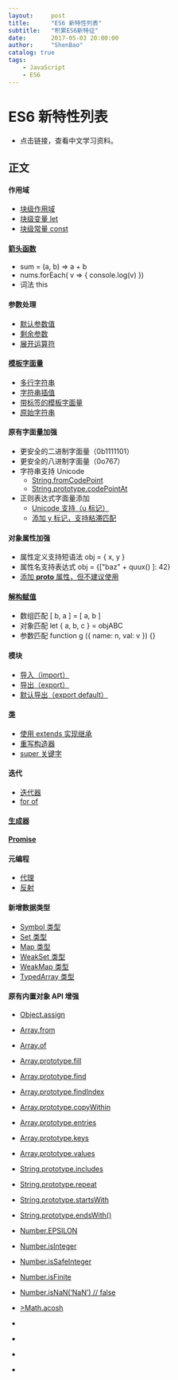 ```yaml
---
layout:     post
title:      "ES6 新特性列表"
subtitle:   "积累ES6新特征"
date:       2017-05-03 20:00:00
author:     "ShenBao"
catalog: true
tags:
    - JavaScript
    - ES6
---
```


# ES6 新特性列表

- 点击链接，查看中文学习资料。

## 正文

#### 作用域

- [块级作用域](https://developer.mozilla.org/zh-CN/docs/Web/JavaScript/Reference/Statements/block)
- [块级变量 let](https://developer.mozilla.org/zh-CN/docs/Web/JavaScript/Reference/Statements/let)
- [块级常量 const](https://developer.mozilla.org/zh-CN/docs/Web/JavaScript/Reference/Statements/const)

#### [箭头函数](https://developer.mozilla.org/zh-CN/docs/Web/JavaScript/Reference/Functions/Arrow_functions)

- sum = (a, b) =&gt; a + b
- nums.forEach( v =&gt; { console.log(v) })
- 词法 this

#### 参数处理

- [默认参数值](https://developer.mozilla.org/zh-CN/docs/Web/JavaScript/Reference/Functions/Default_parameters)
- [剩余参数](https://developer.mozilla.org/zh-CN/docs/Web/JavaScript/Reference/Functions/Rest_parameters)
- [展开运算符](https://developer.mozilla.org/zh-CN/docs/Web/JavaScript/Reference/Operators/Spread_operator)

#### [模板字面量](https://developer.mozilla.org/zh-CN/docs/Web/JavaScript/Reference/template_strings)

- [多行字符串](https://developer.mozilla.org/zh-CN/docs/Web/JavaScript/Reference/template_strings#%E5%A4%9A%E8%A1%8C%E5%AD%97%E7%AC%A6%E4%B8%B2)
- [字符串插值](https://developer.mozilla.org/zh-CN/docs/Web/JavaScript/Reference/template_strings#%E8%A1%A8%E8%BE%BE%E5%BC%8F%E6%8F%92%E8%A1%A5)
- [带标签的模板字面量](https://developer.mozilla.org/zh-CN/docs/Web/JavaScript/Reference/template_strings#%E5%B8%A6%E6%A0%87%E7%AD%BE%E7%9A%84%E6%A8%A1%E6%9D%BF%E5%AD%97%E7%AC%A6%E4%B8%B2)
- [原始字符串](https://developer.mozilla.org/zh-CN/docs/Web/JavaScript/Reference/template_strings#%E5%8E%9F%E5%A7%8B%E5%AD%97%E7%AC%A6%E4%B8%B2)

#### 原有字面量加强

- 更安全的二进制字面量（0b1111101）
- 更安全的八进制字面量（0o767）
- 字符串支持 Unicode
    - [String.fromCodePoint](https://developer.mozilla.org/zh-CN/docs/Web/JavaScript/Reference/Global_Objects/String/fromCodePoint)
    - [String.prototype.codePointAt](https://developer.mozilla.org/zh-CN/docs/Web/JavaScript/Reference/Global_Objects/String/codePointAt)
- 正则表达式字面量添加
    - [Unicode 支持（u 标记）](https://developer.mozilla.org/zh-CN/docs/Web/JavaScript/Reference/Global_Objects/RegExp/unicode)
    - [添加 y 标记，支持粘滞匹配](https://developer.mozilla.org/zh-CN/docs/Web/JavaScript/Reference/Global_Objects/RegExp#Example:_Using_a_regular_expression_with_the_sticky_flag)

#### 对象属性加强

- 属性定义支持短语法 obj = { x, y }
- 属性名支持表达式 obj = {["baz" + quux() ]: 42}
- [添加 __proto__ 属性，但不建议使用](https://developer.mozilla.org/zh-CN/docs/Web/JavaScript/Reference/Global_Objects/Object/proto)

#### [解构赋值](https://developer.mozilla.org/zh-CN/docs/Web/JavaScript/Reference/Operators/Destructuring_assignment)

- 数组匹配 [ b, a ] = [ a, b ]
- 对象匹配 let { a, b, c } = objABC
- 参数匹配 function g ({ name: n, val: v }) {}

#### 模块

- [导入（import）](https://developer.mozilla.org/zh-CN/docs/Web/JavaScript/Reference/Statements/import)
- [导出（export）](https://developer.mozilla.org/zh-CN/docs/Web/JavaScript/Reference/Statements/export)
- [默认导出（export default）](https://developer.mozilla.org/zh-CN/docs/Web/JavaScript/Reference/Statements/export#%E9%BB%98%E8%AE%A4%E5%AF%BC%E5%87%BA)

#### [类](https://developer.mozilla.org/zh-CN/docs/Web/JavaScript/Reference/Classes)

- [使用 extends 实现继承](https://developer.mozilla.org/zh-CN/docs/Web/JavaScript/Reference/Classes#%E4%BD%BF%E7%94%A8_extends_%E5%88%9B%E5%BB%BA%E5%AD%90%E7%B1%BB)
- [重写构造器](https://developer.mozilla.org/zh-CN/docs/Web/JavaScript/Reference/Classes#Species)
- [super 关键字](https://developer.mozilla.org/zh-CN/docs/Web/JavaScript/Reference/Classes#%E4%BD%BF%E7%94%A8_super_%E5%BC%95%E7%94%A8%E7%88%B6%E7%B1%BB)

#### 迭代

- [迭代器](https://developer.mozilla.org/zh-CN/docs/Web/JavaScript/Guide/Iterators_and_Generators#%E8%BF%AD%E4%BB%A3%E5%99%A8)
- [for of](https://developer.mozilla.org/zh-CN/docs/Web/JavaScript/Reference/Statements/for...of)

#### [生成器](https://developer.mozilla.org/zh-CN/docs/Web/JavaScript/Guide/Iterators_and_Generators#%E7%94%9F%E6%88%90%E5%99%A8%EF%BC%88Generators%EF%BC%89_%E4%B8%80%E4%B8%AA%E6%9B%B4%E5%A5%BD%E7%9A%84%E6%96%B9%E6%B3%95%E6%9D%A5%E6%9E%84%E5%BB%BA%E9%81%8D%E5%8E%86%E5%99%A8)
#### [Promise](https://developer.mozilla.org/zh-CN/docs/Web/JavaScript/Reference/Global_Objects/Promise)

#### 元编程
- [代理](https://developer.mozilla.org/zh-CN/docs/Web/JavaScript/Reference/Global_Objects/Proxy)
- [反射](https://developer.mozilla.org/zh-CN/docs/Web/JavaScript/Reference/Global_Objects/Reflect)

#### 新增数据类型

- [Symbol 类型](https://developer.mozilla.org/zh-CN/docs/Web/JavaScript/Reference/Global_Objects/Symbol)
- [Set 类型](https://developer.mozilla.org/zh-CN/docs/Web/JavaScript/Reference/Global_Objects/Set)
- [Map 类型](https://developer.mozilla.org/zh-CN/docs/Web/JavaScript/Reference/Global_Objects/Map)
- [WeakSet 类型](https://developer.mozilla.org/zh-CN/docs/Web/JavaScript/Reference/Global_Objects/WeakSet)
- [WeakMap 类型](https://developer.mozilla.org/zh-CN/docs/Web/JavaScript/Reference/Global_Objects/WeakMap)
- [TypedArray 类型](https://developer.mozilla.org/zh-CN/docs/Web/JavaScript/Reference/Global_Objects/TypedArray)

#### 原有内置对象 API 增强

- [Object.assign](https://developer.mozilla.org/zh-CN/docs/Web/JavaScript/Reference/Global_Objects/Object/assign)

- [Array.from](https://developer.mozilla.org/zh-CN/docs/Web/JavaScript/Reference/Global_Objects/Array/from)
- [Array.of](https://developer.mozilla.org/zh-CN/docs/Web/JavaScript/Reference/Global_Objects/Array/of)
- [Array.prototype.fill](https://developer.mozilla.org/zh-CN/docs/Web/JavaScript/Reference/Global_Objects/Array/fill)
- [Array.prototype.find](https://developer.mozilla.org/zh-CN/docs/Web/JavaScript/Reference/Global_Objects/Array/find)
- [Array.prototype.findIndex](https://developer.mozilla.org/zh-CN/docs/Web/JavaScript/Reference/Global_Objects/Array/findIndex)
- [Array.prototype.copyWithin](https://developer.mozilla.org/zh-CN/docs/Web/JavaScript/Reference/Global_Objects/Array/copyWithin)
- [Array.prototype.entries](https://developer.mozilla.org/zh-CN/docs/Web/JavaScript/Reference/Global_Objects/Array/entries)
- [Array.prototype.keys](https://developer.mozilla.org/zh-CN/docs/Web/JavaScript/Reference/Global_Objects/Array/keys)
- [Array.prototype.values](https://developer.mozilla.org/zh-CN/docs/Web/JavaScript/Reference/Global_Objects/Array/values)

- [String.prototype.includes](https://developer.mozilla.org/zh-CN/docs/Web/JavaScript/Reference/Global_Objects/String/includes)
- [String.prototype.repeat](https://developer.mozilla.org/zh-CN/docs/Web/JavaScript/Reference/Global_Objects/String/repeat)
- [String.prototype.startsWith](https://developer.mozilla.org/zh-CN/docs/Web/JavaScript/Reference/Global_Objects/String/startsWith)
- [String.prototype.endsWith()](https://developer.mozilla.org/zh-CN/docs/Web/JavaScript/Reference/Global_Objects/String/endsWith)

- [Number.EPSILON](https://developer.mozilla.org/zh-CN/docs/Web/JavaScript/Reference/Global_Objects/Number/EPSILON)
- [Number.isInteger](https://developer.mozilla.org/zh-CN/docs/Web/JavaScript/Reference/Global_Objects/Number/isInteger)
- [Number.isSafeInteger](https://developer.mozilla.org/zh-CN/docs/Web/JavaScript/Reference/Global_Objects/Number/isSafeInteger)
- [Number.isFinite](https://developer.mozilla.org/zh-CN/docs/Web/JavaScript/Reference/Global_Objects/Number/isFinite)
- [Number.isNaN(&lsquo;NaN&rsquo;) // false](https://developer.mozilla.org/zh-CN/docs/Web/JavaScript/Reference/Global_Objects/Number/isNaN)


- [>Math.acosh](https://developer.mozilla.org/zh-CN/docs/Web/JavaScript/Reference/Global_Objects/Math/%E5%8F%8D%E5%8F%8C%E6%9B%B2%E4%BD%99%E5%BC%A6%E5%80%BC)
- []()
- []()
- []()
- []()


